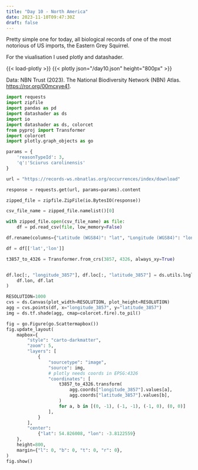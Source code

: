 ```yaml
---
title: "Day 10 - North America"
date: 2023-11-10T09:47:30Z
draft: false
---
```


Pretty simple one for today, all biological records of one of the most notorious of US imports, the Eastern Grey Squirrel.

For the viualisation I used plotly and datashader.

{{< load-plotly >}}
{{< plotly json="/day10.json" height="800px" >}}

Data: NBN Trust (2023). The National Biodiversity Network (NBN) Atlas. https://ror.org/00mcxye41.

```python
import requests
import zipfile
import pandas as pd
import datashader as ds
import io
import datashader as ds, colorcet
from pyproj import Transformer
import colorcet
import plotly.graph_objects as go

params = {
    'reasonTypeId': 3,
    'q':'Sciurus carolinensis'
}

url = "https://records-ws.nbnatlas.org/occurrences/index/download"

response = requests.get(url, params=params).content

zipped_file = zipfile.ZipFile(io.BytesIO(response))

csv_file_name = zipped_file.namelist()[0]

with zipped_file.open(csv_file_name) as file:
    df = pd.read_csv(file, low_memory=False)

df.rename(columns={"Latitude (WGS84)": "lat", "Longitude (WGS84)": "lon"}, inplace=True, errors="raise")

df = df[['lat','lon']] 

t3857_to_4326 = Transformer.from_crs(3857, 4326, always_xy=True)


df.loc[:, "longitude_3857"], df.loc[:, "latitude_3857"] = ds.utils.lnglat_to_meters(
    df.lon, df.lat
)

RESOLUTION=1000
cvs = ds.Canvas(plot_width=RESOLUTION, plot_height=RESOLUTION)
agg = cvs.points(df, x="longitude_3857", y="latitude_3857")
img = ds.tf.shade(agg, cmap=colorcet.fire).to_pil()

fig = go.Figure(go.Scattermapbox())
fig.update_layout(
    mapbox={
        "style": "carto-darkmatter",
        "zoom": 5,
        "layers": [
            {
                "sourcetype": "image",
                "source": img,
                # plotly needs coords in EPSG:4326
                "coordinates": [
                    t3857_to_4326.transform(
                        agg.coords["longitude_3857"].values[a],
                        agg.coords["latitude_3857"].values[b],
                    )
                    for a, b in [(0, -1), (-1, -1), (-1, 0), (0, 0)]
                ],
            }
        ],
        "center": 
            {"lat": 54.826008, "lon": -3.8122559}
    },
    height=800,
    margin={"l": 0, "b": 0, "t": 0, "r": 0},
)
fig.show()
```
